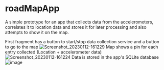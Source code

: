 # roadMapApp

A simple prototype for an app that collects data from the accelerometers,
correlates it to location data and stores it for later processing and also attempts to show it on the map.

First fragment has a button to start/stop data collection service and a button to go to the map
![Screenshot_20230112-161229](https://user-images.githubusercontent.com/32373995/212092608-c05e225b-dee6-40fa-a7d3-d8de5380c665.png)
Map shows a pin for each entry collected (Location + accelerometer data)
![Screenshot_20230112-161224](https://user-images.githubusercontent.com/32373995/212092599-7e926dec-f84f-4548-bddb-6f0f4b24ad25.png)
Data is stored in the app's SQLite database
![image](https://user-images.githubusercontent.com/32373995/212092676-08ff61e4-5af1-4ab7-80df-59ca5fc94917.png)
